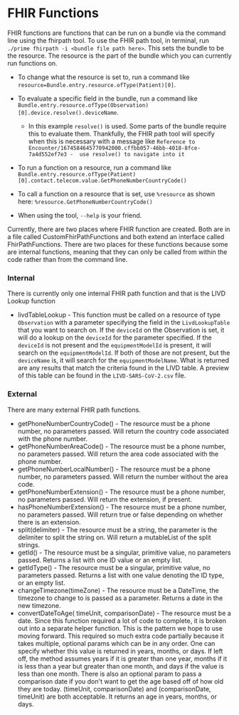 # FHIR Functions
FHIR functions are functions that can be run on a bundle via the command line using the fhirpath tool. To use the FHIR 
path tool, in terminal, run `./prime fhirpath -i <bundle file path here>`. 
This sets the bundle to be the resource. The resource is the part of the bundle which you can currently run functions
on. 

- To change what the resource is set to, run a command like 
`resource=Bundle.entry.resource.ofType(Patient)[0]`.


- To evaluate a specific field in the bundle, run a command like 
`Bundle.entry.resource.ofType(Observation)[0].device.resolve().deviceName`. 
  - In this example `resolve()` is used. Some 
  parts of the bundle require this to evaluate them. Thankfully, the FHIR path tool will specify when this is 
  necessary with a message like `Reference to Encounter/1674584645770942000.cffbb057-46bb-4018-8fce-7a4d552ef7e3 - 
  use resolve() to navigate into it`


- To run a function on a resource, run a command like 
`Bundle.entry.resource.ofType(Patient)[0].contact.telecom.value.GetPhoneNumberCountryCode()`


- To call a function on a resource that is set, use `%resource` as shown here: `%resource.GetPhoneNumberCountryCode()`

- When using the tool, `--help` is your friend.

Currently, there are two places where FHIR function are created. Both are in a file called CustomFhirPathFunctions and
both extend an interface called FhirPathFunctions. There are two places for these functions because some
are internal functions, meaning that they can only be called from within the code rather than from the command line.

### Internal
There is currently only one internal FHIR path function and that is the LIVD Lookup function

- livdTableLookup - This function must be called on a resource of type `Observation` with a parameter specifying 
    the field in the `LivdLookupTable` that you want to search on. If the `deviceId` on the 
    Observation is set, it will do a lookup on the `deviceId` for the parameter specified. If the `deviceId` is not present
    and the `equipmentModelId` is present, it will search on the `equipmentModelId`. If both of those are not present, 
    but the `deviceName` is, it will search for the `equipmentModelName`. What is returned are any results that match 
    the criteria found in the LIVD table. A preview of this table can be found in the `LIVD-SARS-CoV-2.csv` file.

### External
There are many external FHIR path functions.
- getPhoneNumberCountryCode() - The resource must be a phone number, no parameters passed. Will return the country code 
associated with the phone number.
- getPhoneNumberAreaCode() - The resource must be a phone number, no parameters passed. Will return the area code
  associated with the phone number.
- getPhoneNumberLocalNumber() - The resource must be a phone number, no parameters passed. Will return the number 
without the area code.
- getPhoneNumberExtension() - The resource must be a phone number, no parameters passed. Will return the extension, if 
present.
- hasPhoneNumberExtension() - The resource must be a phone number, no parameters passed. Will return true or false 
depending on whether there is an extension.
- split(delimiter) - The resource must be a string, the parameter is the delimiter to split the string on. Will return a 
mutableList of the split strings.
- getId() - The resource must be a singular, primitive value, no parameters passed.
Returns a list with one ID value or an empty list.
- getIdType() - The resource must be a singular, primitive value, no parameters passed. 
Returns a list with one value denoting the ID type, or an empty list.
- changeTimezone(timeZone) - The resource must be a DateTime, the timezone to change to is passed as a parameter. 
Returns a date in the new timezone.
- convertDateToAge(<optional> timeUnit, <optional> comparisonDate) - The resource must be a date. Since this function 
required a lot of code to complete, it is broken out into a separate helper function. This is the pattern we hope to 
use moving forward. This required so much extra code partially because it takes multiple, optional params which can be
in any order. One can specify whether this value is returned in years, months, or days. 
If left off, the method assumes years if it is greater than one year, months if it is less than a year but 
greater than one month, and days if the value is less than one month. There is also an optional param to pass a 
comparison date if you don't want to get the age based off of how old they are today.
(timeUnit, comparisonDate) and (comparisonDate, timeUnit) are both acceptable. It returns an age in years, months, or 
days.
